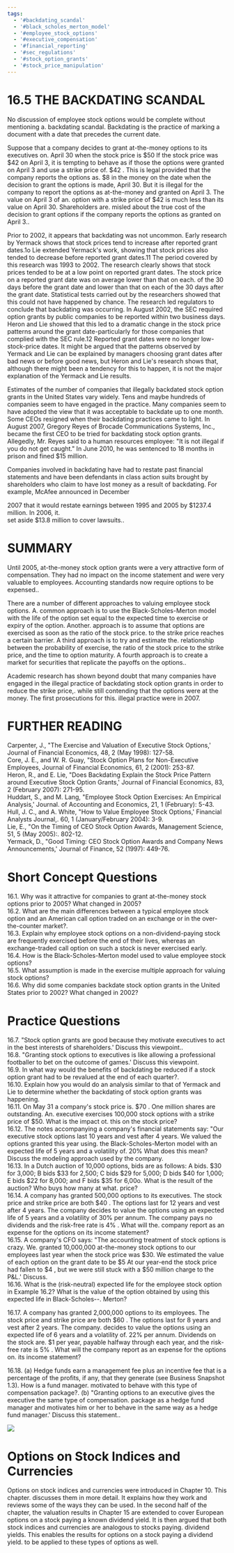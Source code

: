 ```yaml
---
tags:
  - '#backdating_scandal'
  - '#black_scholes_merton_model'
  - '#employee_stock_options'
  - '#executive_compensation'
  - '#financial_reporting'
  - '#sec_regulations'
  - '#stock_option_grants'
  - '#stock_price_manipulation'
---
```

# 16.5 THE BACKDATING SCANDAL  

No discussion of employee stock options would be complete without mentioning a. backdating scandal. Backdating is the practice of marking a document with a date that precedes the current date.  

Suppose that a company decides to grant at-the-money options to its executives on. April 30 when the stock price is $\$50$ If the stock price was $\$42$ on April 3, it is tempting to behave as if those the options were granted on April 3 and use a strike price of. $\$42$ . This is legal provided that the company reports the options as. $\$8$ in the money on the date when the decision to grant the options is made, April 30. But it is illegal for the company to report the options as at-the-money and granted on April 3. The value on April 3 of an. option with a strike price of $\$42$ is much less than its value on April 30. Shareholders are. misled about the true cost of the decision to grant options if the company reports the options as granted on April 3..  

Prior to 2002, it appears that backdating was not uncommon. Early research by Yermack shows that stock prices tend to increase after reported grant dates.1o Lie extended Yermack's work, showing that stock prices also tended to decrease before reported grant dates.11 The period covered by this research was 1993 to 2002. The research clearly shows that stock prices tended to be at a low point on reported grant dates. The stock price on a reported grant date was on average lower than that on each. of the 30 days before the grant date and lower than that on each of the 30 days after the grant date. Statistical tests carried out by the researchers showed that this could not have happened by chance. The research led regulators to conclude that backdating was occurring. In August 2002, the SEC required option grants by public companies to be reported within two business days. Heron and Lie showed that this led to a dramatic change in the stock price patterns around the grant date-particularly for those companies that complied with the SEC rule.12 Reported grant dates were no longer low-stock-price dates. It might be argued that the patterns observed by Yermack and Lie can be explained by managers choosing grant dates after bad news or before good news, but Heron and Lie's research shows that, although there might been a tendency for this to happen, it is not the major explanation of the Yermack and Lie results.  

Estimates of the number of companies that illegally backdated stock option grants in the United States vary widely. Tens and maybe hundreds of companies seem to have engaged in the practice. Many companies seem to have adopted the view that it was acceptable to backdate up to one month. Some CEOs resigned when their backdating practices came to light. In August 2007, Gregory Reyes of Brocade Communications Systems, Inc., became the first CEO to be tried for backdating stock option grants. Allegedly, Mr. Reyes said to a human resources employee: "It is not illegal if you do not get caught." In June 2010, he was sentenced to 18 months in prison and fined $\$15$ million.  

Companies involved in backdating have had to restate past financial statements and have been defendants in class action suits brought by shareholders who claim to have lost money as a result of backdating. For example, McAfee announced in December  

2007 that it would restate earnings between 1995 and 2005 by $\$1237.4$ million. In 2006, it.   
set aside $\$13.8$ million to cover lawsuits..  

# SUMMARY  

Until 2005, at-the-money stock option grants were a very attractive form of compensation. They had no impact on the income statement and were very valuable to employees. Accounting standards now require options to be expensed..  

There are a number of different approaches to valuing employee stock options. A. common approach is to use the Black-Scholes-Merton model with the life of the option set equal to the expected time to exercise or expiry of the option. Another. approach is to assume that options are exercised as soon as the ratio of the stock price. to the strike price reaches a certain barrier. A third approach is to try and estimate the. relationship between the probability of exercise, the ratio of the stock price to the strike price, and the time to option maturity. A fourth approach is to create a market for securities that replicate the payoffs on the options..  

Academic research has shown beyond doubt that many companies have engaged in the illegal practice of backdating stock option grants in order to reduce the strike price,. while still contending that the options were at the money. The first prosecutions for this. illegal practice were in 2007.  

# FURTHER READING  

Carpenter, J., "The Exercise and Valuation of Executive Stock Options,' Journal of Financial Economics, 48, 2 (May 1998): 127-58.   
Core, J. E., and W. R. Guay, "Stock Option Plans for Non-Executive Employees, Journal of Financial Economics, 61, 2 (2001): 253-87.   
Heron, R., and E. Lie, "Does Backdating Explain the Stock Price Pattern around Executive Stock Option Grants,' Journal of Financial Economics, 83, 2 (February 2007): 271-95.   
Huddart, S., and M. Lang, "Employee Stock Option Exercises: An Empirical Analysis,' Journal. of Accounting and Economics, 21, 1 (February): 5-43.   
Hull, J. C., and A. White, "How to Value Employee Stock Options,' Financial Analysts Journal,. 60, 1 (January/February 2004): 3-9.   
Lie, E., "On the Timing of CEO Stock Option Awards, Management Science, 51, 5 (May 2005):. 802-12.   
Yermack, D., "Good Timing: CEO Stock Option Awards and Company News Announcements,' Journal of Finance, 52 (1997): 449-76.  

# Short Concept Questions  

16.1. Why was it attractive for companies to grant at-the-money stock options prior to 2005? What changed in 2005?   
16.2. What are the main differences between a typical employee stock option and an American call option traded on an exchange or in the over-the-counter market?.   
16.3. Explain why employee stock options on a non-dividend-paying stock are frequently exercised before the end of their lives, whereas an exchange-traded call option on such a stock is never exercised early.   
16.4. How is the Black-Scholes-Merton model used to value employee stock options?   
16.5. What assumption is made in the exercise multiple approach for valuing stock options?   
16.6. Why did some companies backdate stock option grants in the United States prior to 2002? What changed in 2002?  

# Practice Questions  

16.7. "Stock option grants are good because they motivate executives to act in the best interests of shareholders.' Discuss this viewpoint..   
16.8. "Granting stock options to executives is like allowing a professional footballer to bet on the outcome of games.' Discuss this viewpoint.   
16.9. In what way would the benefits of backdating be reduced if a stock option grant had to be revalued at the end of each quarter?.   
16.10. Explain how you would do an analysis similar to that of Yermack and Lie to determine whether the backdating of stock option grants was happening.   
16.11. On May 31 a company's stock price is. $\$70$ . One million shares are outstanding. An. executive exercises 100,000 stock options with a strike price of $\$50.$ What is the impact ot. this on the stock price?   
16.12. The notes accompanying a company's financial statements say: "Our executive stock options last 10 years and vest after 4 years. We valued the options granted this year using. the Black-Scholes-Merton model with an expected life of 5 years and a volatility of. $20\%$ What does this mean? Discuss the modeling approach used by the company.   
16.13. In a Dutch auction of 10,000 options, bids are as follows: A bids. $\$30$ for 3,000; B bids $\$33$ for 2,500; C bids $\$29$ for 5,000; D bids $\$40$ for 1,000; E bids $\$22$ for 8,000; and F bids $\$35$ for 6,00o. What is the result of the auction? Who buys how many at what. price?   
16.14. A company has granted 500,000 options to its executives. The stock price and strike price are both $\$40$ . The options last for 12 years and vest after 4 years. The company decides to value the options using an expected life of 5 years and a volatility of $30\%$ per annum. The company pays no dividends and the risk-free rate is $4\%$ . What will the. company report as an expense for the options on its income statement?   
16.15. A company's CFO says: "The accounting treatment of stock options is crazy. We. granted 10,000,000 at-the-money stock options to our employees last year when the stock price was $\$30.$ We estimated the value of each option on the grant date to be $\$5$ At our year-end the stock price had fallen to $\$4$ , but we were still stuck with a $\$50$ million charge to the P&L.' Discuss.   
16.16. What is the (risk-neutral) expected life for the employee stock option in Example 16.2? What is the value of the option obtained by using this expected life in Black-Scholes--. Merton?  

16.17. A company has granted 2,000,000 options to its employees. The stock price and strike price are both $\$60$ . The options last for 8 years and vest after 2 years. The company. decides to value the options using an expected life of 6 years and a volatility of. $22\%$ per annum. Dividends on the stock are. $\$1$ per year, payable halfway through each year, and the risk-free rate is $5\%$ . What will the company report as an expense for the options on. its income statement?  

16.18. (a) Hedge funds earn a management fee plus an incentive fee that is a percentage of the profits, if any, that they generate (see Business Snapshot 1.3). How is a fund manager. motivated to behave with this type of compensation package?. (b) "Granting options to an executive gives the executive the same type of compensation. package as a hedge fund manager and motivates him or her to behave in the same way as a hedge fund manager.' Discuss this statement..  

![](d0b5a4cd33fd88f7e9c19b89a2302e1a0d9bded76d7bf4fa3411e43e5a735baf.jpg)  

# Options on Stock Indices and Currencies  

Options on stock indices and currencies were introduced in Chapter 10. This chapter. discusses them in more detail. It explains how they work and reviews some of the ways they can be used. In the second half of the chapter, the valuation results in Chapter 15 are extended to cover European options on a stock paying a known dividend yield. It is then argued that both stock indices and currencies are analogous to stocks paying. dividend yields. This enables the results for options on a stock paying a dividend yield. to be applied to these types of options as well.  
